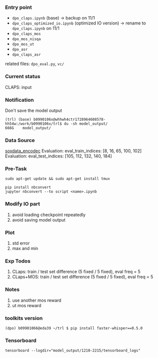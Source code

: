 ### Entry point
* `dpo_claps.ipynb` (base) -> backup on 11/1
* `dpo_claps_optimized_io.ipynb` (optimized IO version) -> rename to `dpo_claps.ipynb` on 11/1
* `dpo_claps_mos`
* `dpo_mos_nisqa` 
* `dpo_mos_ut` 
* `dpo_asr` 
* `dpo_claps_asr`

related files:
`dpo_eval.py`, `vc/`

### Current status
CLAPS: input 

### Notification
Don't save the model output
```
(trl) (base) b0990106x@whhwh4ctr1728964608578-hh54w:/work/b0990106x/trl$ du -sh model_output/
666G    model_output/
```

### Data Source
[soxdata_encodec](https://huggingface.co/datasets/lca0503/soxdata_encodec/viewer/default/test)
Evaluation: eval_train_indices: [8, 16, 65, 100, 102]
Evaluation: eval_test_indices: [105, 112, 132, 140, 184]

### Pre-Task
```
sudo apt-get update && sudo apt-get install tmux
```
```
pip install nbconvert
jupyter nbconvert --to script <name>.ipynb
```

### Modify IO part
1. avoid loading checkpoint repeatedly
2. avoid saving model output

### Plot
1. std error
2. max and min

### Exp Todos
1. CLaps: train / test set difference (5 fixed / 5 fixed), eval freq = 5
2. CLaps+MOS: train / test set difference (5 fixed / 5 fixed), eval freq = 5

### Notes
1. use another mos reward 
2. ut mos reward

### toolkits version
```
(dpo) b09901066@eda39 ~/trl $ pip install faster-whisper==0.5.0
```

### Tensorboard
```
tensorboard --logdir="model_output/1210-2215/tensorboard_logs"
```